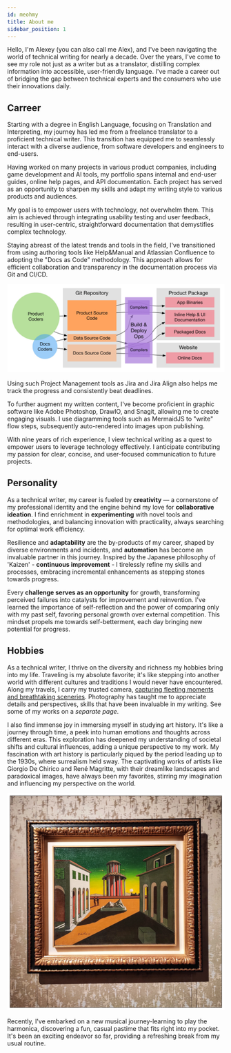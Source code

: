 ```yaml
---
id: meohmy
title: About me
sidebar_position: 1
---
```


Hello, I'm Alexey (you can also call me Alex), and I've been navigating the world of technical writing for nearly a decade. Over the years, I've come to see my role not just as a writer but as a translator, distilling complex information into accessible, user-friendly language. I've made a career out of bridging the gap between technical experts and the consumers who use their innovations daily.

## Carreer

Starting with a degree in English Language, focusing on Translation and Interpreting, my journey has led me from a freelance translator to a proficient technical writer. This transition has equipped me to seamlessly interact with a diverse audience, from software developers and engineers to end-users.

Having worked on many projects in various product companies, including game development and AI tools, my portfolio spans internal and end-user guides, online help pages, and API documentation. Each project has served as an opportunity to sharpen my skills and adapt my writing style to various products and audiences.

My goal is to empower users with technology, not overwhelm them. This aim is achieved through integrating usability testing and user feedback, resulting in user-centric, straightforward documentation that demystifies complex technology.

Staying abreast of the latest trends and tools in the field, I've transitioned from using authoring tools like Help&Manual and Atlassian Confluence to adopting the "Docs as Code" methodology. This approach allows for efficient collaboration and transparency in the documentation process via Git and CI/CD.

![Docs as Code pipeline](/img/pipeline.png)

Using such Project Management tools as Jira and Jira Align also helps me track the progress and consistently beat deadlines.

To further augment my written content, I've become proficient in graphic software like Adobe Photoshop, DrawIO, and Snagit, allowing me to create engaging visuals. I use diagramming tools such as MermaidJS to "write" flow steps, subsequently auto-rendered into images upon publishing.

With nine years of rich experience, I view technical writing as a quest to empower users to leverage technology effectively. I anticipate contributing my passion for clear, concise, and user-focused communication to future projects.

## Personality

As a technical writer, my career is fueled by **creativity** — a cornerstone of my professional identity and the engine behind my love for **collaborative ideation**. I find enrichment in **experimenting** with novel tools and methodologies, and balancing innovation with practicality, always searching for optimal work efficiency.

Resilience and **adaptability** are the by-products of my career, shaped by diverse environments and incidents, and **automation** has become an invaluable partner in this journey. Inspired by the Japanese philosophy of 'Kaizen' - **continuous improvement** - I tirelessly refine my skills and processes, embracing incremental enhancements as stepping stones towards progress.

Every **challenge serves as an opportunity** for growth, transforming perceived failures into catalysts for improvement and reinvention. I've learned the importance of self-reflection and the power of comparing only with my past self, favoring personal growth over external competition. This mindset propels me towards self-betterment, each day bringing new potential for progress.
<!--
As a technical writer, I see **creativity** not as an optional attribute but as a vital part of my personality. It fuels my love for **collaborative brainstorming**, where diverse minds converge to create something truly unique. I find myself attracted to **trying new tools and approaches and experimenting** with different methodologies in a quest to enhance the efficiency of my work. In this constant pursuit, I aim to strike a **balance** between innovation and practicality, between tradition and the untried.

My career has required **quick adaptation** to incidents and varying environments, honing my resilience and flexibility. **Automation** has become my steadfast ally in this journey, preventing unnecessary repetition and giving me room to focus on new challenges. It aligns closely with the Japanese concept of '**Kaizen**', or continuous improvement. It resonates deeply with me as I constantly seek ways to refine my skills and processes, making small, incremental changes for the better. This relentless pursuit of improvement enhances my work and shapes my life, reminding me that every day holds the potential for progress.

I also believe that each challenge or difficult phase offers a valuable opportunity for growth and learning. Instead of seeing failure as an end, I perceive it as a stepping stone, an opportunity for improvement and reinvention where others may only see a dead end. In my journey of continuous improvement, I've learned that the most meaningful comparison is not with others but with who I was yesterday. This perspective drives me to constantly better myself, focusing on my individual growth rather than getting entangled in external competition. -->

## Hobbies

As a technical writer, I thrive on the diversity and richness my hobbies bring into my life. Traveling is my absolute favorite; it's like stepping into another world with different cultures and traditions I would never have encountered. Along my travels, I carry my trusted camera, [capturing fleeting moments and breathtaking sceneries](photo.mdx). Photography has taught me to appreciate details and perspectives, skills that have been invaluable in my writing. See some of my works on a *separate page*.

I also find immense joy in immersing myself in studying art history. It's like a journey through time, a peek into human emotions and thoughts across different eras. This exploration has deepened my understanding of societal shifts and cultural influences, adding a unique perspective to my work. My fascination with art history is particularly piqued by the period leading up to the 1930s, where surrealism held sway. The captivating works of artists like Giorgio De Chirico and René Magritte, with their dreamlike landscapes and paradoxical images, have always been my favorites, stirring my imagination and influencing my perspective on the world.

![Giorgio de Chirico](/img/photos/IMG_20191230_164005-01.webp)

Recently, I've embarked on a new musical journey-learning to play the harmonica, discovering a fun, casual pastime that fits right into my pocket. It's been an exciting endeavor so far, providing a refreshing break from my usual routine.
<!--
## FAQ -->

